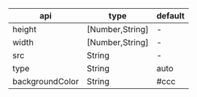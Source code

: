 |api|type|default|
|------|------| ------|
|height|[Number,String]|-| 
|width|[Number,String]|-| 
|src|String|-| 
|type|String|auto| 
|backgroundColor|String|#ccc| 
